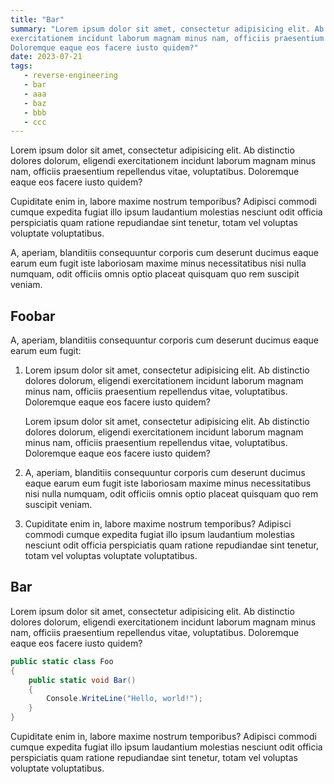 ```yaml
---
title: "Bar"
summary: "Lorem ipsum dolor sit amet, consectetur adipisicing elit. Ab distinctio dolores dolorum, eligendi
exercitationem incidunt laborum magnam minus nam, officiis praesentium repellendus vitae, voluptatibus.
Doloremque eaque eos facere iusto quidem?"
date: 2023-07-21
tags:
   - reverse-engineering
   - bar
   - aaa
   - baz
   - bbb
   - ccc
---
```


Lorem ipsum dolor sit amet, consectetur adipisicing elit. Ab distinctio dolores dolorum, eligendi
exercitationem incidunt laborum magnam minus nam, officiis praesentium repellendus vitae, voluptatibus.
Doloremque eaque eos facere iusto quidem?

Cupiditate enim in, labore maxime nostrum temporibus? Adipisci commodi cumque expedita fugiat illo ipsum
laudantium molestias nesciunt odit officia perspiciatis quam ratione repudiandae sint tenetur, totam vel
voluptas voluptate voluptatibus.

A, aperiam, blanditiis consequuntur corporis cum deserunt ducimus eaque earum eum fugit iste laboriosam
maxime minus necessitatibus nisi nulla numquam, odit officiis omnis optio placeat quisquam quo rem suscipit
veniam.

## Foobar

A, aperiam, blanditiis consequuntur corporis cum deserunt ducimus eaque earum eum fugit:

1. Lorem ipsum dolor sit amet, consectetur adipisicing elit. Ab distinctio dolores dolorum, eligendi
   exercitationem incidunt laborum magnam minus nam, officiis praesentium repellendus vitae, voluptatibus.
   Doloremque eaque eos facere iusto quidem?

   Lorem ipsum dolor sit amet, consectetur adipisicing elit. Ab distinctio dolores dolorum, eligendi
   exercitationem incidunt laborum magnam minus nam, officiis praesentium repellendus vitae, voluptatibus.
   Doloremque eaque eos facere iusto quidem?

2. A, aperiam, blanditiis consequuntur corporis cum deserunt ducimus eaque earum eum fugit iste laboriosam
   maxime minus necessitatibus nisi nulla numquam, odit officiis omnis optio placeat quisquam quo rem suscipit
   veniam.

3. Cupiditate enim in, labore maxime nostrum temporibus? Adipisci commodi cumque expedita fugiat illo ipsum
   laudantium molestias nesciunt odit officia perspiciatis quam ratione repudiandae sint tenetur, totam vel
   voluptas voluptate voluptatibus.

## Bar

Lorem ipsum dolor sit amet, consectetur adipisicing elit. Ab distinctio dolores dolorum, eligendi
exercitationem incidunt laborum magnam minus nam, officiis praesentium repellendus vitae, voluptatibus.
Doloremque eaque eos facere iusto quidem?

```csharp
public static class Foo
{
    public static void Bar()
    {
        Console.WriteLine("Hello, world!");
    }
}
```

Cupiditate enim in, labore maxime nostrum temporibus? Adipisci commodi cumque expedita fugiat illo ipsum
laudantium molestias nesciunt odit officia perspiciatis quam ratione repudiandae sint tenetur, totam vel
voluptas voluptate voluptatibus.
